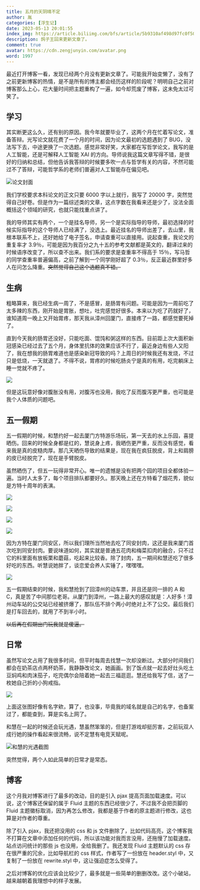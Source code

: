 ```yaml
---
title: 五月的天阴晴不定
author: 胤
categories: [浮生记]
date: 2023-05-13 20:01:55
index_img: https://article.biliimg.com/bfs/article/5b9310af498d97fc0f505a60bee0c4ac9160d090.jpg@500w.webp
description: 鸽子王回来更新文章了。
comment: true
avatar: https://cdn.zengjunyin.com/avatar.png
word: 1997
---
```


最近打开博客一看，发现已经两个月没有更新文章了。可能我开始变懒了，没有了之前更新博客的热情，是不是所有的博主都会经历这样的阶段呢？明明自己之前对博客那么上心，花大量时间把主题重构了一遍，如今却荒废了博客，这未免太过可笑了。

<h2>学习</h2>

其实断更这么久，还有别的原因。我今年就要毕业了，这两个月在忙着写论文，准备答辩。光写论文就花费了一个月的时间，因为论文最初的选题遇到了 BUG，没法写下去，中途更换了一次选题。感觉非常好笑，大家都在写哲学论文，我写的是人工智能，还是可解释人工智能 XAI 的方向。导师说我这篇文章写得不错，是很好的归纳和总结，但他告诉我答辩的时候要多吹一点与哲学有关的内容，不然可能过不了答辩，可能哲学系的老师们普遍对人工智能存在偏见吧。

![论文封面](https://article.biliimg.com/bfs/article/4d09eada18e025d993bedff1fe0008c92b4b7f00.png@800w_400h_1c.webp)

我们学校要求本科论文的正文只要 6000 字以上就行，我写了 20000 字，突然觉得自己好卷。但是作为一篇综述类的文章，这点字数在我看来还是少了，没法全面概括这个领域的研究，也就只能找重点讲了。

我的导师其实有两个，一个是挂名导师，另一个是实际指导的导师，最初选择的时候实际指导的这个导师人已经满了，没选上。最近挂名的导师出差了，去山里，我根本联系不上，还好她给了电子签名，申请查重可以直接用。说起查重，我论文的重复率才 3.9％，可能是因为我百分之九十五的参考文献都是英文的，翻译过来的时候语序改变了，所以查不出来。我们系的要求是查重率不得高于 15％，写马哲的同学查重率普遍偏高，之前了解到一个同学刚好超了 0.3％，反正最近群里好多人在问怎么降重。~~突然觉得自己这个选题真不错。~~

<h2>生病</h2>

粗略算来，我已经生病一周了，不是感冒，是肠胃有问题。可能是因为一周前吃了太多辣的东西，刚开始是胃胀，想吐，吐完感觉好很多。本来以为吃了药就好了，谁知道周一晚上又开始胃疼，那天我从漳州回厦门，直接疼了一路，都感觉要死掉了。

直到今天我的肠胃还没好，只能吃面、馄饨和粥这样的东西。目前距上次大面积新冠感染已经过去了五个月，身体里抗体的效果应该不行了，最近身边有些人又阳了，我在想我的肠胃难道也是感染新冠导致的吗？上周日的时候我还有发烧，不过只是低烧，一天就退了。不得不说，胃疼的时候吃肠炎宁是真的有用，吃完躺床上睡一觉就不疼了。

![](https://article.biliimg.com/bfs/article/4266060f6ea36d74e56d34d42b9b0a4aa42c09e4.jpg@800w_400h_1c.webp)

但是这玩意好像对腹胀没有用，对腹泻也没用，我吃了反而腹泻更严重，也可能是我个人体质的问题吧。

<h2>五一假期</h2>

五一假期的时候，和慧约好一起去厦门方特游乐场玩，第一天去的水上乐园，喜提晒伤。回来的时候全身都是红的，慧说身上疼，我晒伤更严重，反而没有感觉，看来我是真的皮糙肉厚。那几天晒伤导致的结果是，现在我在疯狂脱皮，背上和肩膀的皮已经脱完了，现在是手臂脱皮。

虽然晒伤了，但五一玩得非常开心。唯一的遗憾是没有把两个园的项目全都体验一遍。当时人太多了，每个项目排队都要好久。那天晚上还在方特看了烟花秀，貌似是方特十周年的表演。

![](https://article.biliimg.com/bfs/article/862883a9efd72657b77563b16c2b7a93ec855702.jpg@800w_400h_1c.webp)

![](https://article.biliimg.com/bfs/article/7ebd6eaa9cf50599b6cbfae2788b01a680592808.jpg@800w_400h_1c.webp)

![](https://article.biliimg.com/bfs/article/71225babd1729d0b7f54e46e910c2553248b208a.jpg@800w_400h_1c.webp)

![](https://article.biliimg.com/bfs/article/7487ae3743195c7992af879176709f79f241e4d2.jpg@800w_400h_1c.webp)

因为方特在厦门同安区，所以我们理所当然地去吃了同安封肉，这还是我来厦门首次吃到同安封肉。要说味道如何，其实就是普通五花肉和梅菜扣肉的融合，只不过它的料里面有放板栗和蘑菇，吃起来比较香。除了封肉，五一期间和慧还吃了很多好吃的东西。听慧说她胖了，谈恋爱会养人实锤了，嘿嘿嘿。

![](https://article.biliimg.com/bfs/article/8ed5670d0564c7c47d2d9108ca7747adcad0b3e8.jpg@800w_400h_1c.webp)

五一假期结束的时候，我和慧抢到了回漳州的动车票，并且还是同一排的 A 和 C，真是苦了中间那位老哥。从厦门到漳州，一路上最大的感叹就是：人好多！漳州动车站的公交站已经被挤爆了，那队伍不排个两小时绝对上不了公交。最后我们是打车回去的，就用了不到半小时。

~~以后再在假期出门玩我就是傻逼。~~

<h2>日常</h2>

虽然写论文占用了我很多时间，但平时每周去找慧一次却没断过。大部分时间我们都会在奶茶店点两杯奶茶，我静静改论文，她画画。到了饭点就一起去好灶头吃土豆焖鸡和肉沫茄子，吃完偶尔会陪着她一起去三福逛逛。慧还给我写了信，送了一枚她自己折的小狗戒指。

![](https://article.biliimg.com/bfs/article/2fdf17a39ca11aad39143b9bca5f1bff20b1411d.jpg@800w_400h_1c.webp)

上面这张图好像有名字欸，算了，也没事，毕竟我的域名就是自己的名字，也备案过了，都能查到，算是实名上网了。

和慧在一起的时候还会玩光遇，慧虽然笨笨的，但是打游戏却挺厉害，之前玩双人成行她的操作看起来很流畅，说不定慧有电竞天赋呢。

![和慧的光遇截图](https://article.biliimg.com/bfs/article/21ba70f5c4106126ccf70d1d08be9dfbdd2d797e.jpg@800w_400h_1c.webp)

突然觉得，两个人如此简单的日常才是常态。

<h2>博客</h2>

这个月我对博客进行了最多的改动，目的是引入 pjax 提高页面加载速度。可以说，这个博客还保留的属于 Fluid 主题的东西已经很少了，不过我不会把页脚的 Fluid 主题徽标取消，因为再怎么修改，我都是基于作者的原主题进行修改，这也算是对作者的尊重。

除了引入 pjax，我还把没用的 css 和 js 文件删除了，比如代码高亮，这个博客我不打算在文章中添加任何的代码，所以该功能对我而言没用，还拖慢了加载速度。站点访问统计的那些 js 也没用，全给我删了。我还发现 Fluid 主题默认的 css 存在很严重的冗余，比如导航栏的 css 样式，作者写了一份放在 header.styl 中，又复制了一份放在 rewrite.styl 中，这让强迫症怎么受得了。

之后对博客的优化应该会比较少了，最多就是一些简单的删删改改。这个小破站，越来越朝着我理想中的样子发展。